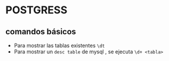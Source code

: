 # POSTGRESS

## comandos básicos

* Para mostrar las tablas existentes `\dt`
* Para mostrar un `desc table` de mysql , se ejecuta `\d+ <tabla>`
